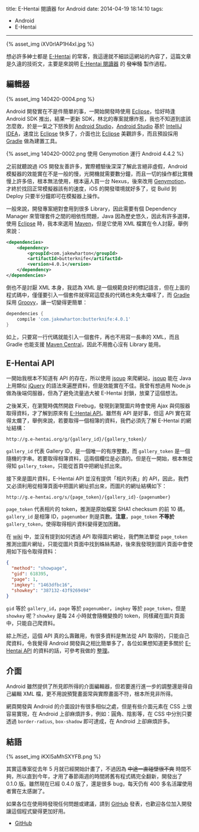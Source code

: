 title: E-Hentai 閱讀器 for Android
date: 2014-04-19 18:14:10
tags:
- Android
- E-Hentai
---
{% asset_img iXV0rlAP1H4xI.jpg %}

想必許多紳士都是 [E-Hentai] 的常客，我這邊就不細談這網站的內容了，這篇文章是久違的技術文，主要是來說明 [E-Hentai 閱讀器] 的 ~~發牢騷~~ 製作過程。

<!-- more -->

## 編輯器

{% asset_img 140420-0004.png %}

Android 開發實在不是件簡單的事，一開始開發時使用 [Eclipse]，恰好時逢 Android SDK 推出，結果一更新 SDK，林北的專案就爆炸惹，我也不知道到底該怎麼救，於是一氣之下怒換到 [Android Studio]，[Android Studio] 基於 [IntelliJ IDEA]，速度比 [Eclipse] 快多了，介面也比 [Eclipse] 美觀許多，而且預設採用 [Gradle] 做為建置工具。

{% asset_img 140420-0002.png 使用 Genymotion 運行 Android 4.4.2 %}

之前就聽說過 iOS 開發友善許多，實際體驗後深深了解此言絕非虛假，Android 模擬器的效能實在不是一般的慢，光開機就需要數分鐘，而且一切的操作都比實機慢上許多倍，根本無法使用，根本逼人買一台 Nexus，後來改用 [Genymotion]，才終於找回正常模擬器該有的速度，iOS 的開發環境就好多了，從 Build 到 Deploy 只要半分鐘即可在模擬器上操作。

一般來說，開發專案絕對會用到很多 Library，因此需要有個 Dependency Manager 來管理套件之間的相依性問題，Java 因為歷史悠久，因此有許多選擇，使用 [Eclipse] 時，我本來選用 [Maven]，但是它使用 XML 檔實在令人討厭，舉例來說：

``` xml
<dependencies>
    <dependency>
        <groupId>com.jakewharton</groupId>
        <artifactId>butterknife</artifactId>
        <version>4.0.1</version>
    </dependency>
</dependencies>
```

倒也不是討厭 XML 本身，我認為 XML 是一個規範良好的標記語言，但在上面的程式碼中，僅僅要引入一個套件就得寫這麼長的代碼也未免太囉嗦了，而 [Gradle] 採用 [Groovy]，讓一切變得更簡單：

``` groovy
dependencies {
    compile 'com.jakewharton:butterknife:4.0.1'
}
```

如上，只要寫一行代碼就能引入一個套件，再也不用寫一長串的 XML，而且 Gradle 也能支援 [Maven Central]，因此不用擔心沒有 Library 能用。

## E-Hentai API

一開始我根本不知道有 API 的存在，所以使用 [jsoup] 來爬網站，[jsoup] 能在 Java 上用類似 [jQuery] 的語法來遍歷資料，但是效能實在不佳。我曾有想過用 Node.js 做為後端伺服器，但為了避免流量過大被 E-Hentai 封鎖，放棄了這個想法。

之後某天，在瀏覽時偶然開啟 Firebug，發現到瀏覽圖片時會使用 Ajax 與伺服器取得資料，才了解到原來有 [E-Hentai API]。雖然有 API 是好事，但這 API 實在寫得太爛了，舉例來說，若要取得一個相簿的資料，我們必須先了解 E-Hentai 的網址結構：

``` plain
http://g.e-hentai.org/g/{gallery_id}/{gallery_token}/
```

`gallery_id` 代表 Gallery ID，是一個唯一的有序整數，而 `gallery_token` 是一個隨機的字串。若要取得相簿資料，這兩個欄位是必須的。但是在一開始，根本無從得知 `gallery_token`，只能從首頁中把網址抓出來。

接下來是圖片資料，E-Hentai API 並沒有提供「相片列表」的 API，因此，我們又必須利用從相簿頁面中把圖片網址抓出來，而圖片的網址結構如下：

``` plain
http://g.e-hentai.org/s/{page_token}/{gallery_id}-{pagenumber}
```

`page_token` 代表相片的 token，推測是原始檔案 SHA1 checksum 的前 10 碼，`gallery_id` 是相簿 ID，`pagenumber` 則是頁數。**注意**，`page_token` **不等於** `gallery_token`，使得取得相片資料變得更加困難。

在 [wiki][E-Hentai API] 中，並沒有提到如何透過 API 取得圖片網址，我們無法單從 `page_token` 推測出圖片網址，只能從圖片頁面中找到蛛絲馬跡，後來我發現到圖片頁面中會使用如下指令取得資料：

``` json
{
  "method": "showpage",
  "gid": 618395,
  "page": 1,
  "imgkey": "1463dfbc16",
  "showkey": "387132-43f9269494"
}
```

`gid` 等於 `gallery_id`，`page` 等於 `pagenumber`，`imgkey` 等於 `page_token`，但是 `showkey` 呢？`showkey` 是每 24 小時就會隨機變換的 token，同樣藏在圖片頁面中，只能自己爬資料。

綜上所述，這個 API 真的么壽難用，有很多資料是無法從 API 取得的，只能自己爬資料，令我覺得 Android 開發與之相比簡單多了，各位如果想知道更多關於 [E-Hentai API] 的資料的話，可參考我做的 [整理](https://github.com/tommy351/ehreader-android/wiki/E-Hentai-JSON-API)。

## 介面

Android 雖然提供了所見即所得的介面編輯器，但若要進行進一步的調整還是得自己編輯 XML 檔，更不用說預覽畫面常與實際畫面不符，根本所見非所得。

網頁開發與 Android 的介面設計有很多相似之處，但是有些介面元素在 CSS 上很容易實現，在 Android 上卻麻煩許多，例如：圓角、陰影等，在 CSS 中分別只要透過 `border-radius`, `box-shadow` 即可達成，在 Android 上卻麻煩許多。

## 結語

{% asset_img iKXI5aMhSXYFB.png %}

其實這專案從去年 5 月就已經開始計畫了，不過因為 ~~中途一直碰壁很不爽~~ 時間不夠，所以直到今年，才用了春節兩週的時間將舊有程式碼完全翻新，開發出了 0.1.0 版。雖然現在已經 0.4.0 版了，還是很多 bug，每天仍有 400 多名活躍使用者實在太感謝了。

如果各位在使用時發現任何問題或建議，請到 [GitHub](https://github.com/tommy351/ehreader-android/issues) 發表，也歡迎各位加入開發讓這個程式變得更加好用。

- [GitHub][E-Hentai 閱讀器]

[E-Hentai]: http://e-hentai.org/
[E-Hentai 閱讀器]: https://github.com/tommy351/ehreader-android
[Hexo]: http://hexo.io/
[Eclipse]: https://www.eclipse.org/
[Android Studio]: http://developer.android.com/sdk/installing/studio.html
[IntelliJ IDEA]: http://www.jetbrains.com/idea/
[Gradle]: http://www.gradle.org/
[Genymotion]: http://www.genymotion.com/
[Maven]: http://maven.apache.org/
[Groovy]: http://groovy.codehaus.org/
[Maven Central]: http://search.maven.org/
[jsoup]: http://jsoup.org/
[jQuery]: http://jquery.com/
[E-Hentai API]: http://ehwiki.org/wiki/API